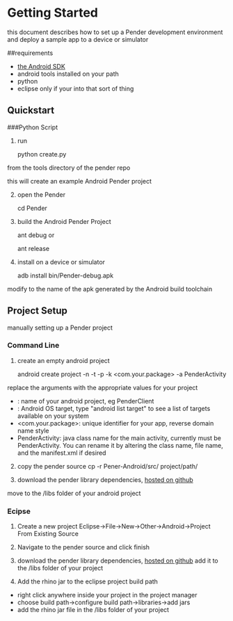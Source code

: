 # Getting Started
this document describes how to set up a Pender development environment and deploy a sample app to a device or simulator

##requirements 
- [the Android SDK](http://developer.android.com/sdk/index.html)
- android tools installed on your path
- python
- eclipse
only if your into that sort of thing

## Quickstart
###Python Script

1. run

    python create.py

from the tools directory of the pender repo

this will create an example Android Pender project 

2. open the Pender 

    cd Pender

3. build the Android Pender Project

    ant debug
or

    ant release

4. install on a device or simulator

    adb install bin/Pender-debug.apk

modify to the name of the apk generated by the Android build toolchain
 
## Project Setup

manually setting up a Pender project

### Command Line

1. create an empty android project

    android create project -n <ProjectName> -t <TargetID> -p <ProjectPath> -k <com.your.package> -a PenderActivity

replace the arguments with the appropriate values for your project
* <ProjectName>: name of your android project, eg PenderClient
* <TargetID>: Android OS target, type "android list target" to see a list of targets available on your system
* <com.your.package>: unique identifier for your app, reverse domain name style
* PenderActivity: java class name for the main activity, currently must be PenderActivity. You can rename it by altering the class name, file name, and the manifest.xml if desired

2. copy the pender source
    cp -r Pener-Android/src/ project/path/

3. download the pender library dependencies, [hosted on github](https://github.com/downloads/lorinbeer/pender-android/rhino1_7R2.jar)

move to the /libs folder of your android project

### Ecipse

1. Create a new project
Eclipse->File->New->Other->Android->Project From Existing Source

2. Navigate to the pender source
and click finish

3. download the pender library dependencies, [hosted on github](https://github.com/downloads/lorinbeer/pender-android/rhino1_7R2.jar)
add it to the /libs folder of your project

4. Add the rhino jar to the eclipse project build path
- right click anywhere inside your project in the project manager
- choose build path->configure build path->libraries->add jars
- add the rhino jar file in the /libs folder of your project

